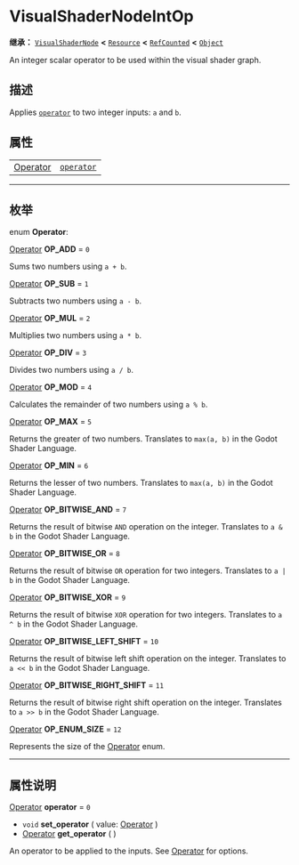 <!-- ⚠ 请勿编辑本文件 ⚠ -->
<!-- 本文档使用脚本从 WeDot 引擎源码仓库生成。 -->
<!-- 生成脚本：https://github.com/WeDot-Engine/WeDot/tree/4.3/doc/tools/make_md.py； -->
<!-- 原文件：https://github.com/WeDot-Engine/WeDot/tree/4.3/doc/classes/VisualShaderNodeIntOp.xml。 -->

<div id="_class_visualshadernodeintop"></div>

# VisualShaderNodeIntOp

**继承：** [`VisualShaderNode`](class_visualshadernode.md) **<** [`Resource`](class_resource.md) **<** [`RefCounted`](class_refcounted.md) **<** [`Object`](class_object.md)

An integer scalar operator to be used within the visual shader graph.

## 描述

Applies [`operator`](#class_visualshadernodeintop_property_operator) to two integer inputs: `a` and `b`.

## 属性

|||
|:-:|:--|
| [Operator](#enum_visualshadernodeintop_operator) | [`operator`](#class_visualshadernodeintop_property_operator) | ``0`` |

<!-- rst-class:: classref-section-separator -->

---

## 枚举

<div id="_class_enum_visualshadernodeintop_operator"></div>

enum **Operator**: <div id="enum_visualshadernodeintop_operator"></div>

<div id="_class_visualshadernodeintop_constant_op_add"></div>

[Operator](#enum_visualshadernodeintop_operator) **OP_ADD** = ``0``

Sums two numbers using `a + b`.

<div id="_class_visualshadernodeintop_constant_op_sub"></div>

[Operator](#enum_visualshadernodeintop_operator) **OP_SUB** = ``1``

Subtracts two numbers using `a - b`.

<div id="_class_visualshadernodeintop_constant_op_mul"></div>

[Operator](#enum_visualshadernodeintop_operator) **OP_MUL** = ``2``

Multiplies two numbers using `a * b`.

<div id="_class_visualshadernodeintop_constant_op_div"></div>

[Operator](#enum_visualshadernodeintop_operator) **OP_DIV** = ``3``

Divides two numbers using `a / b`.

<div id="_class_visualshadernodeintop_constant_op_mod"></div>

[Operator](#enum_visualshadernodeintop_operator) **OP_MOD** = ``4``

Calculates the remainder of two numbers using `a % b`.

<div id="_class_visualshadernodeintop_constant_op_max"></div>

[Operator](#enum_visualshadernodeintop_operator) **OP_MAX** = ``5``

Returns the greater of two numbers. Translates to `max(a, b)` in the Godot Shader Language.

<div id="_class_visualshadernodeintop_constant_op_min"></div>

[Operator](#enum_visualshadernodeintop_operator) **OP_MIN** = ``6``

Returns the lesser of two numbers. Translates to `max(a, b)` in the Godot Shader Language.

<div id="_class_visualshadernodeintop_constant_op_bitwise_and"></div>

[Operator](#enum_visualshadernodeintop_operator) **OP_BITWISE_AND** = ``7``

Returns the result of bitwise `AND` operation on the integer. Translates to `a & b` in the Godot Shader Language.

<div id="_class_visualshadernodeintop_constant_op_bitwise_or"></div>

[Operator](#enum_visualshadernodeintop_operator) **OP_BITWISE_OR** = ``8``

Returns the result of bitwise `OR` operation for two integers. Translates to `a | b` in the Godot Shader Language.

<div id="_class_visualshadernodeintop_constant_op_bitwise_xor"></div>

[Operator](#enum_visualshadernodeintop_operator) **OP_BITWISE_XOR** = ``9``

Returns the result of bitwise `XOR` operation for two integers. Translates to `a ^ b` in the Godot Shader Language.

<div id="_class_visualshadernodeintop_constant_op_bitwise_left_shift"></div>

[Operator](#enum_visualshadernodeintop_operator) **OP_BITWISE_LEFT_SHIFT** = ``10``

Returns the result of bitwise left shift operation on the integer. Translates to `a << b` in the Godot Shader Language.

<div id="_class_visualshadernodeintop_constant_op_bitwise_right_shift"></div>

[Operator](#enum_visualshadernodeintop_operator) **OP_BITWISE_RIGHT_SHIFT** = ``11``

Returns the result of bitwise right shift operation on the integer. Translates to `a >> b` in the Godot Shader Language.

<div id="_class_visualshadernodeintop_constant_op_enum_size"></div>

[Operator](#enum_visualshadernodeintop_operator) **OP_ENUM_SIZE** = ``12``

Represents the size of the [Operator](#enum_visualshadernodeintop_operator) enum.

<!-- rst-class:: classref-section-separator -->

---

## 属性说明

<div id="_class_visualshadernodeintop_property_operator"></div>

[Operator](#enum_visualshadernodeintop_operator) **operator** = ``0`` <div id="class_visualshadernodeintop_property_operator"></div>

- `void` **set_operator** ( value: [Operator](#enum_visualshadernodeintop_operator) )
- [Operator](#enum_visualshadernodeintop_operator) **get_operator** ( )

An operator to be applied to the inputs. See [Operator](#enum_visualshadernodeintop_operator) for options.

[^virtual]: 本方法通常需要用户覆盖才能生效。
[^const]: 本方法无副作用，不会修改该实例的任何成员变量。
[^vararg]: 本方法除了能接受在此处描述的参数外，还能够继续接受任意数量的参数。
[^constructor]: 本方法用于构造某个类型。
[^static]: 调用本方法无需实例，可直接使用类名进行调用。
[^operator]: 本方法描述的是使用本类型作为左操作数的有效运算符。
[^bitfield]: 这个值是由下列位标志构成位掩码的整数。
[^void]: 无返回值。
